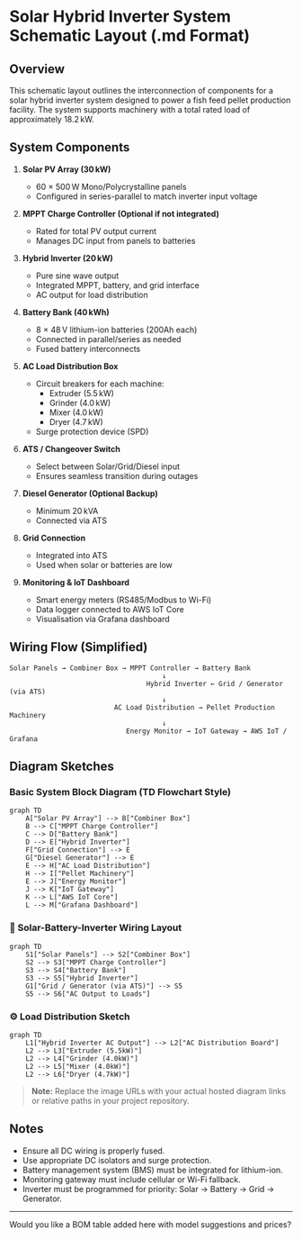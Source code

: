 # Solar Hybrid Inverter System Schematic Layout (.md Format)

## Overview
This schematic layout outlines the interconnection of components for a solar hybrid inverter system designed to power a fish feed pellet production facility. The system supports machinery with a total rated load of approximately 18.2 kW.

## System Components

1. **Solar PV Array (30 kW)**
   - 60 × 500 W Mono/Polycrystalline panels
   - Configured in series-parallel to match inverter input voltage

2. **MPPT Charge Controller (Optional if not integrated)**
   - Rated for total PV output current
   - Manages DC input from panels to batteries

3. **Hybrid Inverter (20 kW)**
   - Pure sine wave output
   - Integrated MPPT, battery, and grid interface
   - AC output for load distribution

4. **Battery Bank (40 kWh)**
   - 8 × 48 V lithium-ion batteries (200Ah each)
   - Connected in parallel/series as needed
   - Fused battery interconnects

5. **AC Load Distribution Box**
   - Circuit breakers for each machine:
     - Extruder (5.5 kW)
     - Grinder (4.0 kW)
     - Mixer (4.0 kW)
     - Dryer (4.7 kW)
   - Surge protection device (SPD)

6. **ATS / Changeover Switch**
   - Select between Solar/Grid/Diesel input
   - Ensures seamless transition during outages

7. **Diesel Generator (Optional Backup)**
   - Minimum 20 kVA
   - Connected via ATS

8. **Grid Connection**
   - Integrated into ATS
   - Used when solar or batteries are low

9. **Monitoring & IoT Dashboard**
   - Smart energy meters (RS485/Modbus to Wi-Fi)
   - Data logger connected to AWS IoT Core
   - Visualisation via Grafana dashboard

## Wiring Flow (Simplified)

```plaintext
Solar Panels → Combiner Box → MPPT Controller → Battery Bank
                                      ↓
                                  Hybrid Inverter ← Grid / Generator (via ATS)
                                      ↓
                          AC Load Distribution → Pellet Production Machinery
                                      ↓
                             Energy Monitor → IoT Gateway → AWS IoT / Grafana
```

## Diagram Sketches

### Basic System Block Diagram (TD Flowchart Style)
```mermaid
graph TD
    A["Solar PV Array"] --> B["Combiner Box"]
    B --> C["MPPT Charge Controller"]
    C --> D["Battery Bank"]
    D --> E["Hybrid Inverter"]
    F["Grid Connection"] --> E
    G["Diesel Generator"] --> E
    E --> H["AC Load Distribution"]
    H --> I["Pellet Machinery"]
    E --> J["Energy Monitor"]
    J --> K["IoT Gateway"]
    K --> L["AWS IoT Core"]
    L --> M["Grafana Dashboard"]
```

### 🔌 Solar-Battery-Inverter Wiring Layout
```mermaid
graph TD
    S1["Solar Panels"] --> S2["Combiner Box"]
    S2 --> S3["MPPT Charge Controller"]
    S3 --> S4["Battery Bank"]
    S3 --> S5["Hybrid Inverter"]
    G1["Grid / Generator (via ATS)"] --> S5
    S5 --> S6["AC Output to Loads"]
```

### ⚙️ Load Distribution Sketch
```mermaid
graph TD
    L1["Hybrid Inverter AC Output"] --> L2["AC Distribution Board"]
    L2 --> L3["Extruder (5.5kW)"]
    L2 --> L4["Grinder (4.0kW)"]
    L2 --> L5["Mixer (4.0kW)"]
    L2 --> L6["Dryer (4.7kW)"]
```

> **Note:** Replace the image URLs with your actual hosted diagram links or relative paths in your project repository.

## Notes
- Ensure all DC wiring is properly fused.
- Use appropriate DC isolators and surge protection.
- Battery management system (BMS) must be integrated for lithium-ion.
- Monitoring gateway must include cellular or Wi-Fi fallback.
- Inverter must be programmed for priority: Solar → Battery → Grid → Generator.

---

Would you like a BOM table added here with model suggestions and prices?
